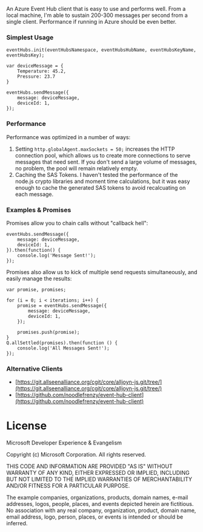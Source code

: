 An Azure Event Hub client that is easy to use and performs well. From a local machine, I'm able to sustain 200-300 messages per second from a single client. Performance if running in Azure should be even better.

### Simplest Usage

    eventHubs.init(eventHubsNamespace, eventHubsHubName, eventHubsKeyName, eventHubsKey);

    var deviceMessage = {
        Temperature: 45.2,
        Pressure: 23.7
    }

    eventHubs.sendMessage({
        message: deviceMessage,
        deviceId: 1,
    });

### Performance

Performance was optimized in a number of ways:

1. Setting `http.globalAgent.maxSockets = 50;` increases the HTTP connection pool, which allows us to create more connections to serve messages that need sent. If you don't send a large volume of messages, no problem, the pool will remain relatively empty.
1. Caching the SAS Tokens. I haven't tested the performance of the node.js crypto libraries and moment time calculations, but it was easy enough to cache the generated SAS tokens to avoid recalcuating on each message.

### Examples & Promises

Promises allow you to chain calls without "callback hell":

    eventHubs.sendMessage({
        message: deviceMessage,
        deviceId: 1,
    }).then(function() {
		console.log('Message Sent!');
	});

Promises also allow us to kick of multiple send requests simultaneously, and easily manage the results:

	var promise, promises;
    
	for (i = 0; i < iterations; i++) {
        promise = eventHubs.sendMessage({
        	message: deviceMessage,
			deviceId: 1,
    	});

        promises.push(promise);
    }
    Q.allSettled(promises).then(function () {
        console.log('All Messages Sent!');
    });

### Alternative Clients

* [https://git.allseenalliance.org/cgit/core/alljoyn-js.git/tree/](https://git.allseenalliance.org/cgit/core/alljoyn-js.git/tree/)
* [https://github.com/noodlefrenzy/event-hub-client](https://github.com/noodlefrenzy/event-hub-client)

# License

Microsoft Developer Experience & Evangelism

Copyright (c) Microsoft Corporation. All rights reserved.

THIS CODE AND INFORMATION ARE PROVIDED "AS IS" WITHOUT WARRANTY OF ANY KIND, EITHER EXPRESSED OR IMPLIED, INCLUDING BUT NOT LIMITED TO THE IMPLIED WARRANTIES OF MERCHANTABILITY AND/OR FITNESS FOR A PARTICULAR PURPOSE.

The example companies, organizations, products, domain names, e-mail addresses, logos, people, places, and events depicted herein are fictitious. No association with any real company, organization, product, domain name, email address, logo, person, places, or events is intended or should be inferred.
